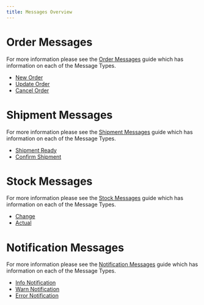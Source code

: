 ```yaml
---
title: Messages Overview
---
```


# Order Messages

For more information please see the [Order Messages](order_messages) guide which has information on each of the Message Types.

* [New Order](order_messages#ordernew)
* [Update Order](order_messages#orderupdate)
* [Cancel Order](order_messages#ordercancel)

# Shipment Messages

For more information please see the [Shipment Messages](shipment_messages) guide which has information on each of the Message Types.

* [Shipment Ready](shipment_messages#shipmentready)
* [Confirm Shipment](shipment_messages#shipmentconfirm)

<!-- # Payment Messages

For more information please see the [Payment Messages](payment_messages) guide which has information on each of the Message Types.

* [New Payment](payment_messages#new)
* [Capture Payment](payment_messages#capture)
* [Cancel Payment](payment_messages#cancel)
* [Void Payment](payment_messages#void)
 -->

# Stock Messages

For more information please see the [Stock Messages](stock_messages) guide which has information on each of the Message Types.

* [Change](stock_messages#change)
* [Actual](stock_messages#actual)

# Notification Messages

For more information please see the [Notification Messages](notification_messages) guide which has information on each of the Message Types.

* [Info Notification](notification_messages#info)
* [Warn Notification](notification_messages#warn)
* [Error Notification](notification_messages#error)